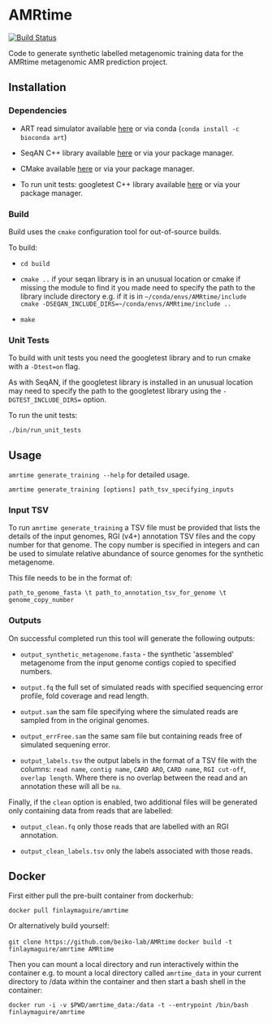 # AMRtime

[![Build Status](https://travis-ci.org/beiko-lab/AMRtime.svg?branch=master)](https://travis-ci.org/beiko-lab/AMRtime)

Code to generate synthetic labelled metagenomic 
training data for the AMRtime metagenomic AMR prediction project.

## Installation

### Dependencies

- ART read simulator available 
[here](https://www.niehs.nih.gov/research/resources/software/biostatistics/art/index.cfm) 
or via conda (`conda install -c bioconda art`)

- SeqAN C++ library available [here](http://packages.seqan.de/) or via your package manager.

- CMake available [here](https://cmake.org/) or via your package manager.

- To run unit tests: googletest C++ library available [here](https://github.com/google/googletest)
or via your package manager.

### Build

Build uses the `cmake` configuration tool for out-of-source builds.

To build:

- `cd build`

- `cmake ..` if your seqan library is in an unusual location or cmake if missing
the module to find it you made need to specify the path to the library include
directory e.g. if it is in `~/conda/envs/AMRtime/include`
`cmake -DSEQAN_INCLUDE_DIRS=~/conda/envs/AMRtime/include ..`

- `make`

### Unit Tests

To build with unit tests you need the googletest library and
to run cmake with a `-Dtest=on` flag.  

As with SeqAN, if the googletest library is installed in an unusual location 
may need to specify
the path to the googletest library using the `-DGTEST_INCLUDE_DIRS=` option.

To run the unit tests:

`./bin/run_unit_tests`

## Usage

`amrtime generate_training --help` for detailed usage.

`amrtime generate_training [options] path_tsv_specifying_inputs`

### Input TSV

To run `amrtime generate_training` a TSV file must be provided that lists
the details of the input genomes, RGI (v4+) annotation TSV files and the
copy number for that genome.  The copy number is specified in integers and 
can be used to simulate relative abundance of source genomes
for the synthetic metagenome.

This file needs to be in the format of:

`path_to_genome_fasta \t path_to_annotation_tsv_for_genome \t genome_copy_number`

### Outputs

On successful completed run this tool will generate the following outputs:

- `output_synthetic_metagenome.fasta` - the synthetic 'assembled' metagenome
from the input genome contigs copied to specified numbers.

- `output.fq` the full set of simulated reads with specified sequencing 
error profile, fold coverage and read length.

- `output.sam` the sam file specifying where the simulated reads are sampled
from in the original genomes.

- `output_errFree.sam` the same sam file but containing reads free of simulated
sequening error.

- `output_labels.tsv` the output labels in the format of a TSV file with the 
columns: `read name`, `contig name`, `CARD ARO`, `CARD name`, `RGI cut-off`,
`overlap length`.  Where there is no overlap between the read and an annotation
these will all be `na`.

Finally, if the `clean` option is enabled, two additional files will be generated
only containing data from reads that are labelled:

- `output_clean.fq` only those reads that are labelled with an RGI annotation.

- `output_clean_labels.tsv` only the labels associated with those reads.

## Docker

First either pull the pre-built container from dockerhub:

`docker pull finlaymaguire/amrtime`


Or alternatively build yourself:

`git clone https://github.com/beiko-lab/AMRtime`
`docker build -t finlaymaguire/amrtime AMRtime`

Then you can mount a local directory and run interactively within the container e.g. to mount a local directory called `amrtime_data` in your current directory to /data within the container and then start a bash shell in the container:

`docker run -i -v $PWD/amrtime_data:/data -t --entrypoint /bin/bash finlaymaguire/amrtime`
